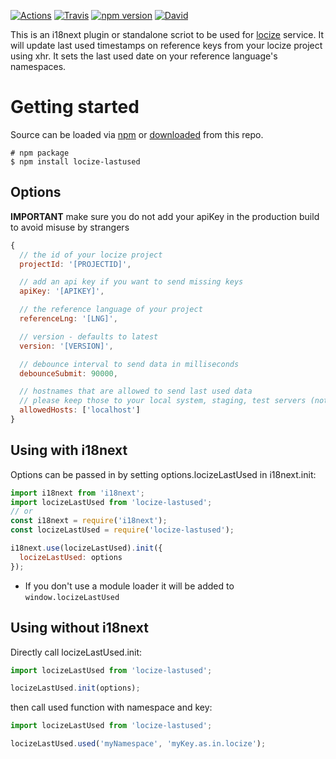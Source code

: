 [![Actions](https://github.com/locize/locize-lastused/workflows/node/badge.svg)](https://github.com/locize/locize-lastused/actions?query=workflow%3Anode)
[![Travis](https://img.shields.io/travis/locize/locize-lastused/master.svg?style=flat-square)](https://travis-ci.org/locize/locize-lastused)
[![npm version](https://img.shields.io/npm/v/locize-lastused.svg?style=flat-square)](https://www.npmjs.com/package/locize-lastused)
[![David](https://img.shields.io/david/locize/locize-lastused.svg?style=flat-square)](https://david-dm.org/locize/locize-lastused)

This is an i18next plugin or standalone scriot to be used for [locize](http://locize.com) service. It will update last used timestamps on reference keys from your locize project using xhr. It sets the last used date on your reference language's namespaces.

# Getting started

Source can be loaded via [npm](https://www.npmjs.com/package/locize-lastused) or [downloaded](https://cdn.rawgit.com/locize/locize-lastused/master/locizeLastUsed.min.js) from this repo.

```
# npm package
$ npm install locize-lastused
```

## Options

**IMPORTANT** make sure you do not add your apiKey in the production build to avoid misuse by strangers

```js
{
  // the id of your locize project
  projectId: '[PROJECTID]',

  // add an api key if you want to send missing keys
  apiKey: '[APIKEY]',

  // the reference language of your project
  referenceLng: '[LNG]',

  // version - defaults to latest
  version: '[VERSION]',

  // debounce interval to send data in milliseconds
  debounceSubmit: 90000,

  // hostnames that are allowed to send last used data
  // please keep those to your local system, staging, test servers (not production)
  allowedHosts: ['localhost']
}
```

## Using with i18next

Options can be passed in by setting options.locizeLastUsed in i18next.init:

```js
import i18next from 'i18next';
import locizeLastUsed from 'locize-lastused';
// or
const i18next = require('i18next');
const locizeLastUsed = require('locize-lastused');

i18next.use(locizeLastUsed).init({
  locizeLastUsed: options
});
```

- If you don't use a module loader it will be added to `window.locizeLastUsed`

## Using without i18next

Directly call locizeLastUsed.init:

```js
import locizeLastUsed from 'locize-lastused';

locizeLastUsed.init(options);
```

then call used function with namespace and key:

```js
import locizeLastUsed from 'locize-lastused';

locizeLastUsed.used('myNamespace', 'myKey.as.in.locize');
```
